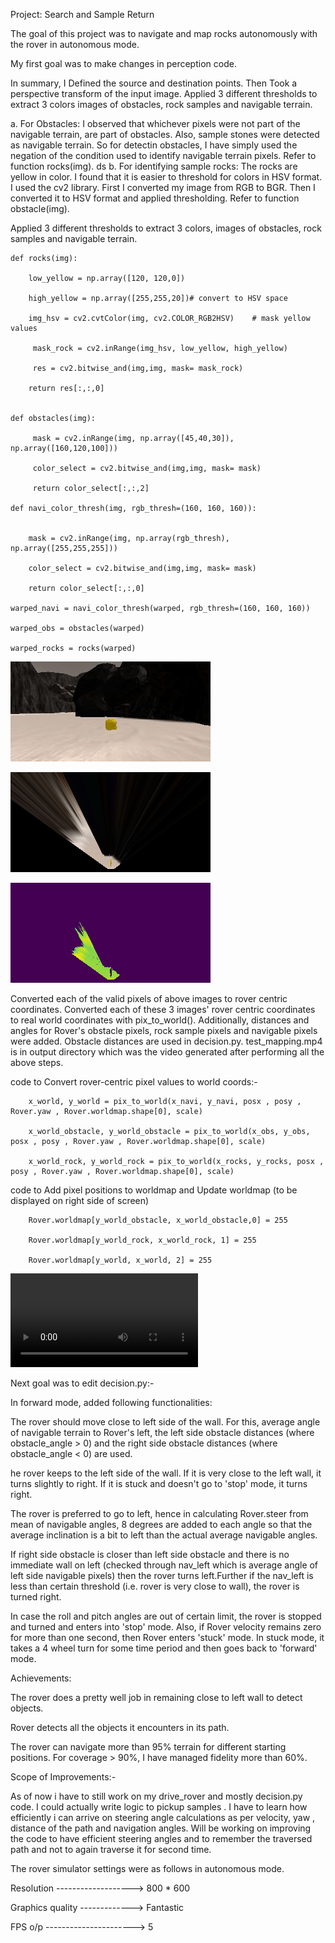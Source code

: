 
Project: Search and Sample Return

The goal of this project was to navigate and map rocks autonomously with the rover in autonomous mode.

My first goal was to make changes in perception code.

In summary, I Defined the source and destination points. Then Took a perspective transform of the input image. Applied 3 different thresholds to extract 3 colors images of obstacles, rock samples and navigable terrain.

a. For Obstacles: I observed that whichever pixels were not part of the navigable terrain, are part of obstacles. Also, sample stones were detected as navigable terrain. So for detectin obstacles, I have simply used the negation of the condition used to identify navigable terrain pixels. Refer to function rocks(img).
ds
b. For identifying sample rocks: The rocks are yellow in color. I found that it is easier to threshold for colors in HSV format. I used the cv2 library. First I converted my image from RGB to BGR. Then I converted it to HSV format and applied thresholding. Refer to function obstacle(img).

Applied 3 different thresholds to extract 3 colors, images of obstacles, rock samples and navigable terrain.

    def rocks(img):
    
        low_yellow = np.array([120, 120,0])

        high_yellow = np.array([255,255,20])# convert to HSV space

        img_hsv = cv2.cvtColor(img, cv2.COLOR_RGB2HSV)    # mask yellow values

         mask_rock = cv2.inRange(img_hsv, low_yellow, high_yellow)

         res = cv2.bitwise_and(img,img, mask= mask_rock)
     
        return res[:,:,0]
        

    def obstacles(img):
    
         mask = cv2.inRange(img, np.array([45,40,30]), np.array([160,120,100]))
    
         color_select = cv2.bitwise_and(img,img, mask= mask)
    
         return color_select[:,:,2]
         
    def navi_color_thresh(img, rgb_thresh=(160, 160, 160)):
    
    
        mask = cv2.inRange(img, np.array(rgb_thresh), np.array([255,255,255]))

        color_select = cv2.bitwise_and(img,img, mask= mask)

        return color_select[:,:,0]
        
    warped_navi = navi_color_thresh(warped, rgb_thresh=(160, 160, 160))

    warped_obs = obstacles(warped)

    warped_rocks = rocks(warped)
    
   ![Alt text](/rock_img.jpg?raw=true)
   
   ![Alt text](/warped_example.jpg?raw=true)
    
   ![Alt text](/Colored_warped_example2.jpg?raw=true)

Converted each of the valid pixels of above images to rover centric coordinates. Converted each of these 3 images' rover centric coordinates to real world coordinates with pix_to_world(). Additionally, distances and angles for Rover's obstacle pixels, rock sample pixels and navigable pixels were added. Obstacle distances are used in decision.py. 
test_mapping.mp4 is in output directory which was the video generated after performing all the above steps.

 code to Convert rover-centric pixel values to world coords:-

        x_world, y_world = pix_to_world(x_navi, y_navi, posx , posy , Rover.yaw , Rover.worldmap.shape[0], scale)

        x_world_obstacle, y_world_obstacle = pix_to_world(x_obs, y_obs, posx , posy , Rover.yaw , Rover.worldmap.shape[0], scale)

        x_world_rock, y_world_rock = pix_to_world(x_rocks, y_rocks, posx , posy , Rover.yaw , Rover.worldmap.shape[0], scale)

  code to Add pixel positions to worldmap and Update worldmap (to be displayed on right side of screen)

        Rover.worldmap[y_world_obstacle, x_world_obstacle,0] = 255

        Rover.worldmap[y_world_rock, x_world_rock, 1] = 255

        Rover.worldmap[y_world, x_world, 2] = 255
      
![Demo](/output/test_mapping.mp4)

Next goal was to edit decision.py:-

 In forward mode, added following functionalities: 
 
 The rover should move close to left side of the wall. For this, average angle of navigable terrain to Rover's left, the left side obstacle distances (where obstacle_angle > 0) and the right side obstacle distances (where obstacle_angle < 0) are used.
 
 he rover keeps to the left side of the wall. If it is very close to the left wall, it turns slightly to right. If it is stuck and doesn't go to 'stop' mode, it turns right. 

 The rover is preferred to go to left, hence in calculating Rover.steer from mean of navigable angles, 8 degrees are added to each angle so that the average inclination is a bit to left than the actual average navigable angles.
 
If right side obstacle is closer than left side obstacle and there is no immediate wall on left (checked through nav_left which is average angle of left side navigable pixels) then the rover turns left.Further if the nav_left is less than certain threshold (i.e. rover is very close to wall), the rover is turned right.

In case the roll and pitch angles are out of certain limit, the rover is stopped and turned and enters into 'stop' mode. Also, if Rover velocity remains zero for more than one second, then Rover enters 'stuck' mode. In stuck mode, it takes a 4 wheel turn for some time period and then goes back to 'forward' mode. 
 
Achievements:

The rover does a pretty well job in remaining close to left wall to detect objects. 

Rover detects all the objects it encounters in its path.

The rover can navigate more than 95% terrain for different starting positions.
For coverage > 90%, I have managed fidelity more than 60%.

Scope of Improvements:-

As of now i have to still work on my drive_rover and mostly decision.py code. I could actually write logic to pickup samples . I have to learn how efficiently i can arrive on steering angle calculations as per velocity, yaw , distance of the path and navigation angles. Will be working on improving the code to have efficient steering angles and to remember the traversed path and not to again traverse it for second time.

The rover simulator settings were as follows in autonomous mode.

Resolution -------------------> 800 * 600

Graphics quality -------------> Fantastic

FPS o/p ----------------------> 5

